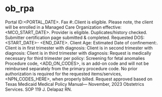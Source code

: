 # ob_rpa
Portal ID:<PORTAL_DATE>. Fax #:<FAX>.Client is eligible.   Please note, the client will be enrolled in a Managed Care Organization effective: <MCO_START_DATE>.  Provider is eligible.   Duplicates/history checked.  Submitter certification page submitted & completed.  Requested DOS: <START_DATE>- <END_DATE>.  Client Age: <Client age> Estimated Date of confinement:<EDC>. Client is in first trimester with diagnosis:   Client is in second trimester with diagnosis:   Client is in third trimester with diagnosis: <diagnosis> Request is medically necessary for third trimester per policy: Screening for fetal anomalies Procedure code, <ADD_ON_CODES>, is an add-on code and will not be reimbursed separately from the primary procedure code. No prior authorization is required for the requested items/services, <NPN_CODES_HERE>, when properly billed.                                                 Request approved based on  Texas Medicaid Medical Policy Manual— November, 2023 Obstetrics Services. SOP 119 J. Delapaz RN. 									
									
									
									
									
									
									
									
									
									
									
									
									
									
									
									
									
									
									
									
									
									
									
